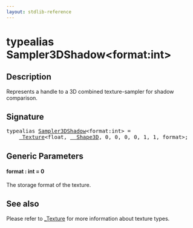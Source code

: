 ```yaml
---
layout: stdlib-reference
---
```


# typealias Sampler3DShadow\<format:int\>

## Description

Represents a handle to a 3D combined texture-sampler for shadow comparison.

## Signature

<pre>
<span class='code_keyword'>typealias</span> <a href="sampler3dshadow-089.html" class="code_type">Sampler3DShadow</a>&lt;format:<span class="code_keyword">int</span>&gt; = 
    <a href="index.html" class="code_type">_Texture</a>&lt;<span class="code_keyword">float</span>, <a href="index.html" class="code_type">__Shape3D</a>, 0, 0, 0, 0, 1, 1, format&gt;;
</pre>

## Generic Parameters

####  <a id="decl-format"></a>format  : int = 0
The storage format of the texture.


## See also

Please refer to <span class='code'><a href="index.html" class="code_type">_Texture</a></span> for more information about texture types.


